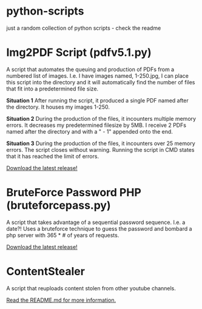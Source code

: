 # python-scripts
just a random collection of python scripts - check the readme

# Img2PDF Script (pdfv5.1.py)
A script that automates the queuing and production of PDFs from a numbered list of images.
I.e. I have images named, 1-250.jpg, I can place this script into the directory and it will automatically find the number of files that fit into a predetermined file size.

__Situation 1__
After running the script, it produced a single PDF named after the directory. It houses my images 1-250.

__Situation 2__
During the production of the files, it incounters multiple memory errors. It decreases my predetermined filesize by 5MB. I receive 2 PDFs named after the directory and with a " - 1" appended onto the end.

__Situation 3__
During the production of the files, it incounters over 25 memory errors. The script closes without warning. Running the script in CMD states that it has reached the limit of errors.

[Download the latest release!](scripts/pdfv5.1.py)

# BruteForce Password PHP (bruteforcepass.py)
A script that takes advantage of a sequential password sequence. I.e. a date?! Uses a bruteforce technique to guess the password and bombard a php server with 365 * # of years of requests.

[Download the latest release!](scripts/bruteforcepass.py)

# ContentStealer
A script that reuploads content stolen from other youtube channels.

[Read the README.md for more information.](scripts/contentstealer)
